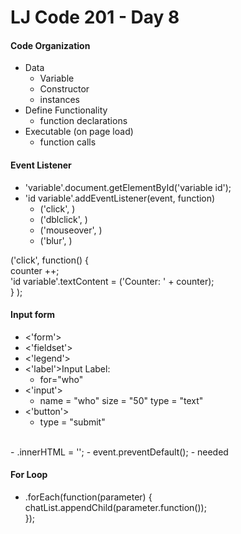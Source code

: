 # LJ Code 201 - Day 8

#### Code Organization
- Data
    - Variable
    - Constructor
    - instances
- Define Functionality
    - function declarations
- Executable (on page load)
    - function calls

#### Event Listener
- 'variable'.document.getElementById('variable id');
- 'id variable'.addEventListener(event, function)
  - ('click', )
  - ('dblclick', )
  - ('mouseover', )
  - ('blur', )

('click', function() { </br> counter ++; </br>
  'id variable'.textContent = ('Counter: ' + counter); </br>}
  );

#### Input form
- <'form'>
- <'fieldset'>
- <'legend'>
- <'label'>Input Label:
  - for="who"
- <'input'>
  - name = "who" size = "50" type = "text"
- <'button'>
  - type = "submit"
</br>
- .innerHTML = '';
- event.preventDefault();   - needed

#### For Loop
- .forEach(function(parameter) { </br>
    chatList.appendChild(parameter.function()); </br>
  });
